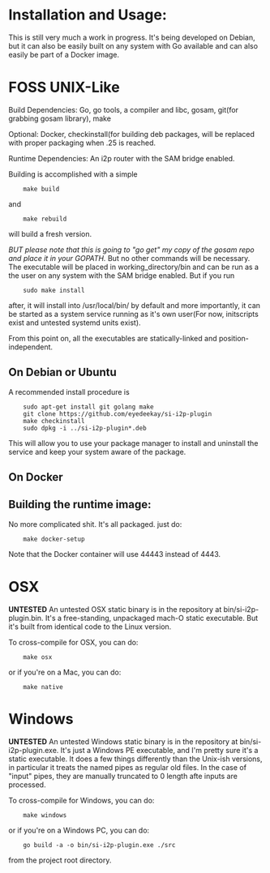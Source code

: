 Installation and Usage:
=======================

This is still very much a work in progress. It's being developed on Debian, but
it can also be easily built on any system with Go available and can also easily
be part of a Docker image.

FOSS UNIX-Like
==============

Build Dependencies: Go, go tools, a compiler and libc, gosam, git(for grabbing
gosam library), make

Optional: Docker, checkinstall(for building deb packages, will be replaced with
proper packaging when .25 is reached.

Runtime Dependencies: An i2p router with the SAM bridge enabled.

Building is accomplished with a simple

        make build

and

        make rebuild

will build a fresh version.

*BUT please note that this is going to "go get" my copy of the gosam repo and*
*place it in your GOPATH.* But no other commands will be necessary. The
executable will be placed in working_directory/bin and can be run as a the user
on any system with the SAM bridge enabled. But if you run

        sudo make install

after, it will install into /usr/local/bin/ by default and more importantly, it
can be started as a system service running as it's own user(For now, initscripts
exist and untested systemd units exist).

From this point on, all the executables are statically-linked and
position-independent.

On Debian or Ubuntu
-------------------

A recommended install procedure is

        sudo apt-get install git golang make
        git clone https://github.com/eyedeekay/si-i2p-plugin
        make checkinstall
        sudo dpkg -i ../si-i2p-plugin*.deb

This will allow you to use your package manager to install and uninstall the
service and keep your system aware of the package.

On Docker
---------

Building the runtime image:
---------------------------

No more complicated shit. It's all packaged. just do:

        make docker-setup

Note that the Docker container will use 44443 instead of 4443.


OSX
===

**UNTESTED** An untested OSX static binary is in the repository at
bin/si-i2p-plugin.bin. It's a free-standing, unpackaged mach-O static
executable. But it's built from identical code to the Linux version.

To cross-compile for OSX, you can do:

        make osx

or if you're on a Mac, you can do:

        make native

Windows
=======

**UNTESTED** An untested Windows static binary is in the repository at
bin/si-i2p-plugin.exe. It's just a Windows PE executable, and I'm pretty sure
it's a static executable. It does a few things differently than the Unix-ish
versions, in particular it treats the named pipes as regular old files. In the
case of "input" pipes, they are manually truncated to 0 length afte inputs are
processed.

To cross-compile for Windows, you can do:

        make windows

or if you're on a Windows PC, you can do:

        go build -a -o bin/si-i2p-plugin.exe ./src

from the project root directory.
